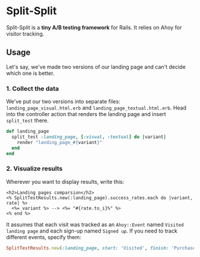 # Split-Split

Split-Split is a **tiny A/B testing framework** for Rails. It relies on Ahoy for visitor tracking.

## Usage

Let's say, we've made two versions of our landing page and can't decide which one is better.

### 1. Collect the data

We've put our two versions into separate files: `landing_page_visual.html.erb` and `landing_page_textual.html.erb`. Head into the controller action that renders the landing page and insert `split_test` there.

```ruby
def landing_page
  split_test :landing_page, [:visual, :textual] do |variant|
    render "landing_page_#{variant}"
  end
end
```

### 2. Visualize results

Wherever you want to display results, write this:

```erb
<h2>Landing pages comparsion</h2>
<% SplitTestResults.new(:landing_page).success_rates.each do |variant, rate| %>
  <%= variant %> --> <%= "#{rate.to_i}%" %>
<% end %>
```

It assumes that each visit was tracked as an `Ahoy::Event` named `Visited landing page` and each sign-up named `Signed up`. If you need to track different events, specify them:

```ruby
SplitTestResults.new(:landing_page, start: 'Visited', finish: 'Purchased').success_rates
```